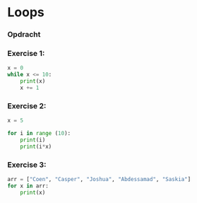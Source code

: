 # Loops

### Opdracht
### Exercise 1:

``` python
x = 0
while x <= 10:
    print(x)
    x += 1

```

### Exercise 2:

``` python
x = 5

for i in range (10):
    print(i)
    print(i*x)

``` 

### Exercise 3:

``` python
arr = ["Coen", "Casper", "Joshua", "Abdessamad", "Saskia"]
for x in arr:
    print(x)

```

